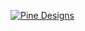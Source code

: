 [![Pine Designs][banner]][store]

[banner]: {{site.img.banner}}
[store]: /public/img/pine-designs-banner.svg
